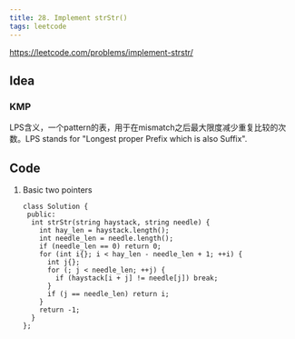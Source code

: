 ```yaml
---
title: 28. Implement strStr()
tags: leetcode
---
```


https://leetcode.com/problems/implement-strstr/

## Idea

### KMP

LPS含义，一个pattern的表，用于在mismatch之后最大限度减少重复比较的次数。LPS stands for "Longest proper Prefix which is also Suffix".

## Code

1. Basic two pointers

    ```cpp=
    class Solution {
     public:
      int strStr(string haystack, string needle) {
        int hay_len = haystack.length();
        int needle_len = needle.length();
        if (needle_len == 0) return 0;
        for (int i{}; i < hay_len - needle_len + 1; ++i) {
          int j{};
          for (; j < needle_len; ++j) {
            if (haystack[i + j] != needle[j]) break;
          }
          if (j == needle_len) return i;
        }
        return -1;
      }
    };
    ```